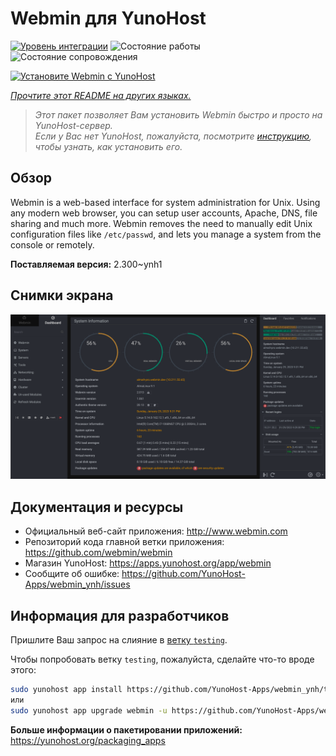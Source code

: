 <!--
Важно: этот README был автоматически сгенерирован <https://github.com/YunoHost/apps/tree/master/tools/readme_generator>
Он НЕ ДОЛЖЕН редактироваться вручную.
-->

# Webmin для YunoHost

[![Уровень интеграции](https://apps.yunohost.org/badge/integration/webmin)](https://ci-apps.yunohost.org/ci/apps/webmin/)
![Состояние работы](https://apps.yunohost.org/badge/state/webmin)
![Состояние сопровождения](https://apps.yunohost.org/badge/maintained/webmin)

[![Установите Webmin с YunoHost](https://install-app.yunohost.org/install-with-yunohost.svg)](https://install-app.yunohost.org/?app=webmin)

*[Прочтите этот README на других языках.](./ALL_README.md)*

> *Этот пакет позволяет Вам установить Webmin быстро и просто на YunoHost-сервер.*  
> *Если у Вас нет YunoHost, пожалуйста, посмотрите [инструкцию](https://yunohost.org/install), чтобы узнать, как установить его.*

## Обзор

Webmin is a web-based interface for system administration for Unix. Using any modern web browser, you can setup user accounts, Apache, DNS, file sharing and much more. Webmin removes the need to manually edit Unix configuration files like `/etc/passwd`, and lets you manage a system from the console or remotely.

**Поставляемая версия:** 2.300~ynh1

## Снимки экрана

![Снимок экрана Webmin](./doc/screenshots/screenshot.png)

## Документация и ресурсы

- Официальный веб-сайт приложения: <http://www.webmin.com>
- Репозиторий кода главной ветки приложения: <https://github.com/webmin/webmin>
- Магазин YunoHost: <https://apps.yunohost.org/app/webmin>
- Сообщите об ошибке: <https://github.com/YunoHost-Apps/webmin_ynh/issues>

## Информация для разработчиков

Пришлите Ваш запрос на слияние в [ветку `testing`](https://github.com/YunoHost-Apps/webmin_ynh/tree/testing).

Чтобы попробовать ветку `testing`, пожалуйста, сделайте что-то вроде этого:

```bash
sudo yunohost app install https://github.com/YunoHost-Apps/webmin_ynh/tree/testing --debug
или
sudo yunohost app upgrade webmin -u https://github.com/YunoHost-Apps/webmin_ynh/tree/testing --debug
```

**Больше информации о пакетировании приложений:** <https://yunohost.org/packaging_apps>

